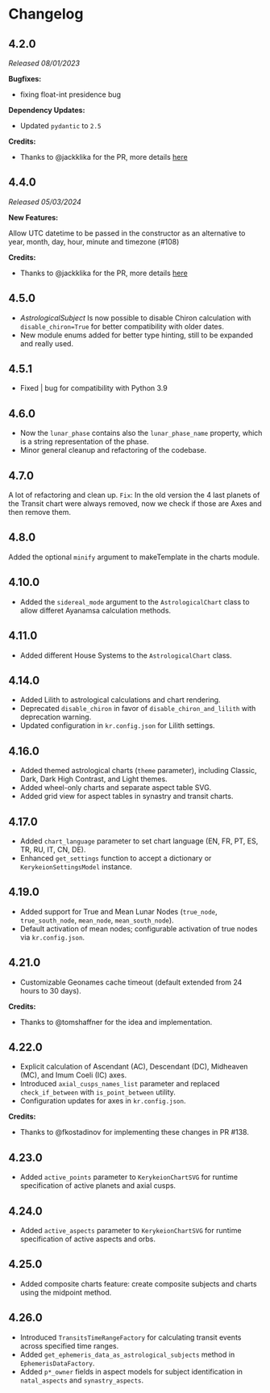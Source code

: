 # Changelog

## 4.2.0

_Released 08/01/2023_

**Bugfixes:**

- fixing float-int presidence bug

**Dependency Updates:**

- Updated `pydantic` to `2.5`

**Credits:**

- Thanks to @jackklika for the PR, more details [here](https://github.com/g-battaglia/kerykeion/pull/98)

## 4.4.0

_Released 05/03/2024_

**New Features:**

Allow UTC datetime to be passed in the constructor as an alternative to year, month, day, hour, minute and timezone (#108)

**Credits:**

- Thanks to @jackklika for the PR, more details [here](https://github.com/g-battaglia/kerykeion/pull/108)

## 4.5.0

- _AstrologicalSubject_ Is now possible to disable Chiron calculation with `disable_chiron=True` for better compatibility with older dates.
- New module enums added for better type hinting, still to be expanded and really used.

## 4.5.1

- Fixed | bug for compatibility with Python 3.9

## 4.6.0

- Now the `lunar_phase` contains also the `lunar_phase_name` property, which is a string representation of the phase.
- Minor general cleanup and refactoring of the codebase.

## 4.7.0

A lot of refactoring and clean up.
`Fix`: In the old version the 4 last planets of the Transit chart were always removed, now we check if those are Axes and then
remove them.

## 4.8.0

Added the optional `minify` argument to makeTemplate in the charts module.

## 4.10.0

- Added the `sidereal_mode` argument to the `AstrologicalChart` class to allow differet Ayanamsa calculation methods.

## 4.11.0

- Added different House Systems to the `AstrologicalChart` class.

## 4.14.0

- Added Lilith to astrological calculations and chart rendering.
- Deprecated `disable_chiron` in favor of `disable_chiron_and_lilith` with deprecation warning.
- Updated configuration in `kr.config.json` for Lilith settings.

## 4.16.0

- Added themed astrological charts (`theme` parameter), including Classic, Dark, Dark High Contrast, and Light themes.
- Added wheel-only charts and separate aspect table SVG.
- Added grid view for aspect tables in synastry and transit charts.

## 4.17.0

- Added `chart_language` parameter to set chart language (EN, FR, PT, ES, TR, RU, IT, CN, DE).
- Enhanced `get_settings` function to accept a dictionary or `KerykeionSettingsModel` instance.

## 4.19.0

- Added support for True and Mean Lunar Nodes (`true_node`, `true_south_node`, `mean_node`, `mean_south_node`).
- Default activation of mean nodes; configurable activation of true nodes via `kr.config.json`.

## 4.21.0

- Customizable Geonames cache timeout (default extended from 24 hours to 30 days).

**Credits:**

- Thanks to @tomshaffner for the idea and implementation.

## 4.22.0

- Explicit calculation of Ascendant (AC), Descendant (DC), Midheaven (MC), and Imum Coeli (IC) axes.
- Introduced `axial_cusps_names_list` parameter and replaced `check_if_between` with `is_point_between` utility.
- Configuration updates for axes in `kr.config.json`.

**Credits:**

- Thanks to @fkostadinov for implementing these changes in PR #138.

## 4.23.0

- Added `active_points` parameter to `KerykeionChartSVG` for runtime specification of active planets and axial cusps.

## 4.24.0

- Added `active_aspects` parameter to `KerykeionChartSVG` for runtime specification of active aspects and orbs.

## 4.25.0

- Added composite charts feature: create composite subjects and charts using the midpoint method.

## 4.26.0

- Introduced `TransitsTimeRangeFactory` for calculating transit events across specified time ranges.
- Added `get_ephemeris_data_as_astrological_subjects` method in `EphemerisDataFactory`.
- Added `p*_owner` fields in aspect models for subject identification in `natal_aspects` and `synastry_aspects`.
